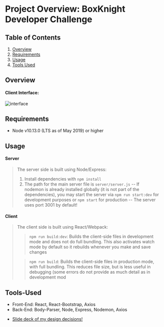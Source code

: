 # Project Overview: BoxKnight Developer Challenge

## Table of Contents

1. [Overview](#overview)
1. [Requirements](#requirements)
1. [Usage](#usage)
1. [Tools Used](#tools-used)

## Overview

#### Client Interface:

![interface](https://media.giphy.com/media/W0VV1LHnrMgOvwuEs1/giphy.gif)

## Requirements

- Node v10.13.0 (LTS as of May 2019) or higher

## Usage

#### Server

> The server side is built using Node/Express:
>
> 1. Install dependencies with `npm install`
> 2. The path for the main server file is `server/server.js`
>    -- If nodemon is already installed globally (it is not part of the dependencies), you may start the server via `npm run start:dev` for development purposes or `npm start` for production
>    -- The server uses port 3001 by default!

#### Client

> The client side is built using React/Webpack:
>
> > `npm run build:dev`: Builds the client-side files in development mode and does not do full bundling. This also activates watch mode by default so it rebuilds whenever you make and save changes
>
> > `npm run build`: Builds the client-side files in production mode, with full bundling. This reduces file size, but is less useful in debugging (some errors do not provide as much detail as in development mod

## Tools-Used

- Front-End: React, React-Bootstrap, Axios
- Back-End: Body-Parser, Node, Express, Nodemon, Axios

* [Slide deck of my design decisions!](https://docs.google.com/presentation/d/1nykJOcmDonTykkCUggOHxlYwv9usLITclVigELeSKTg/edit?usp=sharing)

